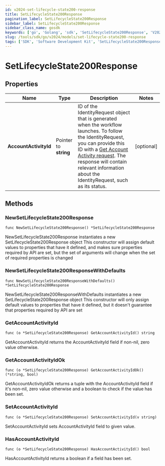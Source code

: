 ```yaml
---
id: v2024-set-lifecycle-state200-response
title: SetLifecycleState200Response
pagination_label: SetLifecycleState200Response
sidebar_label: SetLifecycleState200Response
sidebar_class_name: gosdk
keywords: ['go', 'Golang', 'sdk', 'SetLifecycleState200Response', 'V2024SetLifecycleState200Response'] 
slug: /tools/sdk/go/v2024/models/set-lifecycle-state200-response
tags: ['SDK', 'Software Development Kit', 'SetLifecycleState200Response', 'V2024SetLifecycleState200Response']
---
```


# SetLifecycleState200Response

## Properties

Name | Type | Description | Notes
------------ | ------------- | ------------- | -------------
**AccountActivityId** | Pointer to **string** | ID of the IdentityRequest object that is generated when the workflow launches. To follow the IdentityRequest, you can provide this ID with a [Get Account Activity request](https://developer.sailpoint.com/docs/api/v3/get-account-activity/). The response will contain relevant information about the IdentityRequest, such as its status. | [optional] 

## Methods

### NewSetLifecycleState200Response

`func NewSetLifecycleState200Response() *SetLifecycleState200Response`

NewSetLifecycleState200Response instantiates a new SetLifecycleState200Response object
This constructor will assign default values to properties that have it defined,
and makes sure properties required by API are set, but the set of arguments
will change when the set of required properties is changed

### NewSetLifecycleState200ResponseWithDefaults

`func NewSetLifecycleState200ResponseWithDefaults() *SetLifecycleState200Response`

NewSetLifecycleState200ResponseWithDefaults instantiates a new SetLifecycleState200Response object
This constructor will only assign default values to properties that have it defined,
but it doesn't guarantee that properties required by API are set

### GetAccountActivityId

`func (o *SetLifecycleState200Response) GetAccountActivityId() string`

GetAccountActivityId returns the AccountActivityId field if non-nil, zero value otherwise.

### GetAccountActivityIdOk

`func (o *SetLifecycleState200Response) GetAccountActivityIdOk() (*string, bool)`

GetAccountActivityIdOk returns a tuple with the AccountActivityId field if it's non-nil, zero value otherwise
and a boolean to check if the value has been set.

### SetAccountActivityId

`func (o *SetLifecycleState200Response) SetAccountActivityId(v string)`

SetAccountActivityId sets AccountActivityId field to given value.

### HasAccountActivityId

`func (o *SetLifecycleState200Response) HasAccountActivityId() bool`

HasAccountActivityId returns a boolean if a field has been set.


